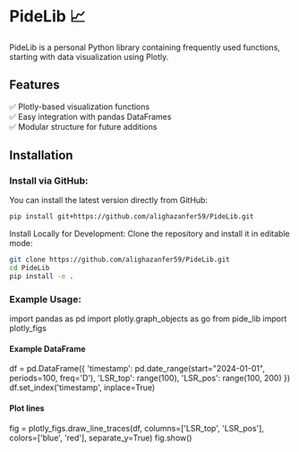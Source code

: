 # PideLib 📈

PideLib is a personal Python library containing frequently used functions, starting with data visualization using Plotly.

## Features
✅ Plotly-based visualization functions  
✅ Easy integration with pandas DataFrames  
✅ Modular structure for future additions  

## Installation

### Install via GitHub:
You can install the latest version directly from GitHub:
```bash
pip install git+https://github.com/alighazanfer59/PideLib.git
```

Install Locally for Development:
Clone the repository and install it in editable mode:

```bash
git clone https://github.com/alighazanfer59/PideLib.git
cd PideLib
pip install -e .
```
### Example Usage:
import pandas as pd
import plotly.graph_objects as go
from pide_lib import plotly_figs

#### Example DataFrame
df = pd.DataFrame({
    'timestamp': pd.date_range(start="2024-01-01", periods=100, freq='D'),
    'LSR_top': range(100),
    'LSR_pos': range(100, 200)
})
df.set_index('timestamp', inplace=True)

#### Plot lines
fig = plotly_figs.draw_line_traces(df, columns=['LSR_top', 'LSR_pos'], colors=['blue', 'red'], separate_y=True)
fig.show()



